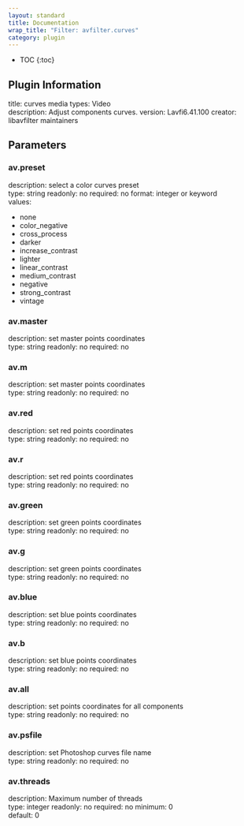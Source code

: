 ```yaml
---
layout: standard
title: Documentation
wrap_title: "Filter: avfilter.curves"
category: plugin
---
```

* TOC
{:toc}

## Plugin Information

title: curves
media types:
Video  
description: Adjust components curves.
version: Lavfi6.41.100
creator: libavfilter maintainers

## Parameters

### av.preset

description:
select a color curves preset  
type: string
readonly: no
required: no
format: integer or keyword  
values:
* none
* color_negative
* cross_process
* darker
* increase_contrast
* lighter
* linear_contrast
* medium_contrast
* negative
* strong_contrast
* vintage

### av.master

description:
set master points coordinates  
type: string
readonly: no
required: no

### av.m

description:
set master points coordinates  
type: string
readonly: no
required: no

### av.red

description:
set red points coordinates  
type: string
readonly: no
required: no

### av.r

description:
set red points coordinates  
type: string
readonly: no
required: no

### av.green

description:
set green points coordinates  
type: string
readonly: no
required: no

### av.g

description:
set green points coordinates  
type: string
readonly: no
required: no

### av.blue

description:
set blue points coordinates  
type: string
readonly: no
required: no

### av.b

description:
set blue points coordinates  
type: string
readonly: no
required: no

### av.all

description:
set points coordinates for all components  
type: string
readonly: no
required: no

### av.psfile

description:
set Photoshop curves file name  
type: string
readonly: no
required: no

### av.threads

description:
Maximum number of threads  
type: integer
readonly: no
required: no
minimum: 0  
default: 0  

